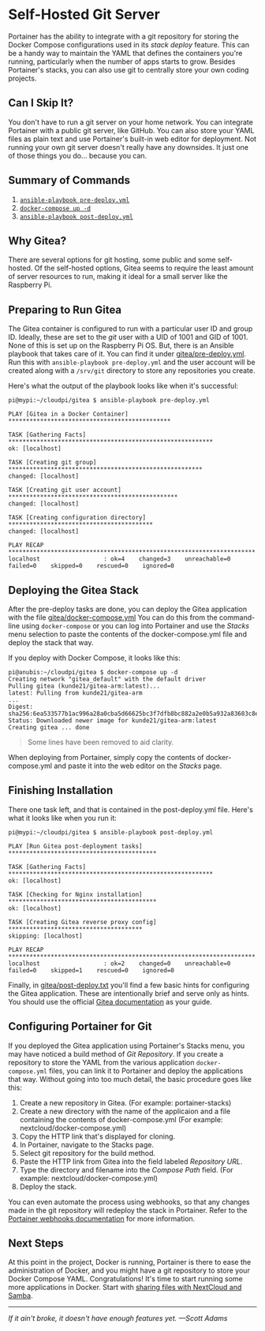 # Self-Hosted Git Server
Portainer has the ability to integrate with a git repository for storing the Docker Compose configurations used in its _stack deploy_ feature. This can be a handy way to maintain the YAML that defines the containers you're running, particularly when the number of apps starts to grow. Besides Portainer's stacks, you can also use git to centrally store your own coding projects.

## Can I Skip It?
You don't have to run a git server on your home network. You can integrate Portainer with a public git server, like GitHub. You can also store your YAML files as plain text and use Portainer's built-in web editor for deployment. Not running your own git server doesn't really have any downsides. It just one of those things you do... because you can.

## Summary of Commands
1. [`ansible-playbook pre-deploy.yml`](https://github.com/DavesCodeMusings/CloudPi/blob/main/gitea/pre-deploy.yml)
2. [`docker-compose up -d`](https://github.com/DavesCodeMusings/CloudPi/blob/main/gitea/docker-compose.yml)
3. [`ansible-playbook post-deploy.yml`](https://github.com/DavesCodeMusings/CloudPi/blob/main/gitea/post-deploy.yml)

## Why Gitea?
There are several options for git hosting, some public and some self-hosted. Of the self-hosted options, Gitea seems to require the least amount of server resources to run, making it ideal for a small server like the Raspberry Pi.

## Preparing to Run Gitea
The Gitea container is configured to run with a particular user ID and group ID. Ideally, these are set to the _git_ user with a UID of 1001 and GID of 1001. None of this is set up on the Raspberry Pi OS. But, there is an Ansible playbook that takes care of it. You can find it under [gitea/pre-deploy.yml](https://github.com/DavesCodeMusings/CloudPi/blob/main/gitea/pre-deploy.yml). Run this with `ansible-playbook pre-deploy.yml` and the user account will be created along with a `/srv/git` directory to store any repositories you create.

Here's what the output of the playbook looks like when it's successful:

```
pi@mypi:~/cloudpi/gitea $ ansible-playbook pre-deploy.yml

PLAY [Gitea in a Docker Container] **********************************************

TASK [Gathering Facts] **********************************************************
ok: [localhost]

TASK [Creating git group] *******************************************************
changed: [localhost]

TASK [Creating git user account] ************************************************
changed: [localhost]

TASK [Creating configuration directory] *****************************************
changed: [localhost]

PLAY RECAP **********************************************************************
localhost                  : ok=4    changed=3    unreachable=0    failed=0    skipped=0    rescued=0    ignored=0
```

## Deploying the Gitea Stack
After the pre-deploy tasks are done, you can deploy the Gitea application with the file [gitea/docker-compose.yml](https://github.com/DavesCodeMusings/CloudPi/blob/main/gitea/docker-compose.yml) You can do this from the command-line using `docker-compose` or you can log into Portainer and use the _Stacks_ menu selection to paste the contents of the docker-compose.yml file and deploy the stack that way.

If you deploy with Docker Compose, it looks like this:

```
pi@anubis:~/cloudpi/gitea $ docker-compose up -d
Creating network "gitea_default" with the default driver
Pulling gitea (kunde21/gitea-arm:latest)...
latest: Pulling from kunde21/gitea-arm
...
Digest: sha256:6ea533577b1ac996a28a0cba5d66625bc3f7dfb8bc882a2e0b5a932a83603c8e
Status: Downloaded newer image for kunde21/gitea-arm:latest
Creating gitea ... done
```

> Some lines have been removed to aid clarity.

When deploying from Portainer, simply copy the contents of docker-compose.yml and paste it into the web editor on the _Stacks_ page.

## Finishing Installation
There one task left, and that is contained in the post-deploy.yml file. Here's what it looks like when you run it:

```
pi@mypi:~/cloudpi/gitea $ ansible-playbook post-deploy.yml

PLAY [Run Gitea post-deployment tasks] ******************************************

TASK [Gathering Facts] **********************************************************
ok: [localhost]

TASK [Checking for Nginx installation] ******************************************
ok: [localhost]

TASK [Creating Gitea reverse proxy config] **************************************
skipping: [localhost]

PLAY RECAP **********************************************************************
localhost                  : ok=2    changed=0    unreachable=0    failed=0    skipped=1    rescued=0    ignored=0
```



Finally, in [gitea/post-deploy.txt](https://github.com/DavesCodeMusings/CloudPi/blob/main/gitea/post-deploy.txt) you'll find a few basic hints for configuring the Gitea application. These are intentionally brief and serve only as hints. You should use the official [Gitea documentation](https://docs.gitea.io) as your guide.

## Configuring Portainer for Git
If you deployed the Gitea application using Portainer's Stacks menu, you may have noticed a build method of _Git Repository_. If you create a repository to store the YAML from the various application `docker-compose.yml` files, you can link it to Portainer and deploy the applications that way. Without going into too much detail, the basic procedure goes like this:

1. Create a new repository in Gitea. (For example: portainer-stacks)
2. Create a new directory with the name of the applicaion and a file containing the contents of docker-compose.yml (For example: nextcloud/docker-compose.yml)
3. Copy the HTTP link that's displayed for cloning.
4. In Portainer, navigate to the Stacks page.
5. Select git repository for the build method.
6. Paste the HTTP link from Gitea into the field labeled _Repository URL_.
7. Type the directory and filename into the _Compose Path_ field. (For example: nextcloud/docker-compose.yml)
8. Deploy the stack.

You can even automate the process using webhooks, so that any changes made in the git repository will redeploy the stack in Portainer. Refer to the [Portainer webhooks documentation](https://docs.portainer.io/v/ce-2.9/user/docker/services/webhooks) for more information.

## Next Steps
At this point in the project, Docker is running, Portainer is there to ease the administration of Docker, and you might have a git repository to store your Docker Compose YAML. Congratulations! It's time to start running some more applications in Docker. Start with [sharing files with NextCloud and Samba](deploy-file-sharing-stack.md).

___
_If it ain't broke, it doesn't have enough features yet. &mdash;Scott Adams_
